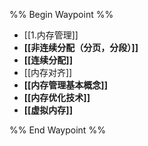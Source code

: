 %% Begin Waypoint %%
- [[1.内存管理]]
- **[[非连续分配（分页，分段）]]**
- **[[连续分配]]**
- [[内存对齐]]
- **[[内存管理基本概念]]**
- **[[内存优化技术]]**
- **[[虚拟内存]]**

%% End Waypoint %%